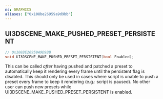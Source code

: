 ```yaml
---
ns: GRAPHICS
aliases: ["0x108be26959a9d9bb"]
---
```

## UI3DSCENE_MAKE_PUSHED_PRESET_PERSISTENT

```c
// 0x108BE26959A9D9BB
void UI3DSCENE_MAKE_PUSHED_PRESET_PERSISTENT(bool Enabled);
```

This can be called *after* having pushed and patched a preset to automatically keep it rendering every frame until the persistent flag is disabled. This should only be used in cases where script is unable to push a preset every frame to keep it rendering (e.g.: script is paused). No other user can push new presets while UI3DSCENE_MAKE_PUSHED_PRESET_PERSISTENT is enabled.

